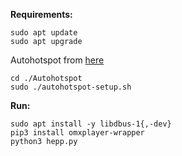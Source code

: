 
**Requirements:**
```
sudo apt update
sudo apt upgrade
```
Autohotspot from [here](https://www.raspberryconnect.com/projects/65-raspberrypi-hotspot-accesspoints/183-raspberry-pi-automatic-hotspot-and-static-hotspot-installer)
```
cd ./Autohotspot
sudo ./autohotspot-setup.sh
```
**Run:**
```
sudo apt install -y libdbus-1{,-dev}
pip3 install omxplayer-wrapper
python3 hepp.py
```
